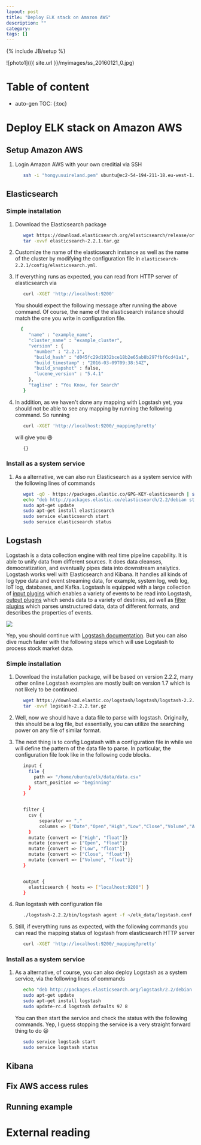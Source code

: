 ```yaml
---
layout: post
title: "Deploy ELK stack on Amazon AWS"
description: ""
category: 
tags: []
---
```

{% include JB/setup %}
<script type="text/javascript"
 src="http://cdn.mathjax.org/mathjax/latest/MathJax.js?config=TeX-AMS-MML_HTMLorMML">
</script>
 
 
![photo1]({{ site.url }}/myimages/ss_20160121_0.jpg)
 
# Table of content
* auto-gen TOC:
{:toc}

# Deploy ELK stack on Amazon AWS

## Setup Amazon AWS

1. Login Amazon AWS with your own creditial via SSH

   ```bash
      ssh -i "hongyusuireland.pem" ubuntu@ec2-54-194-211-18.eu-west-1.compute.amazonaws.com
   ```

## Elasticsearch

### Simple installation

1. Download the Elasticsearch package

   ```bash
	  wget https://download.elasticsearch.org/elasticsearch/release/org/elasticsearch/distribution/tar/elasticsearch/2.2.1/elasticsearch-2.2.1.tar.gz
	  tar -xvvf elasticsearch-2.2.1.tar.gz
   ```

1. Customize the name of the elasticsearch instance as well as the name of the cluster by modifying the configuration file in `elasticsearch-2.2.1/config/elasticsearch.yml`.

1. If everything runs as expected, you can read from HTTP server of elasticsearch via 

   ```bash
      curl -XGET 'http://localhost:9200'
   ```
   You should expect the following message after running the above command. Of course, the name of the elasticsearch instance should match the one you write in configuration file.

   ```bash
     {
	    "name" : "example_name",
	    "cluster_name" : "example_cluster",
	    "version" : {
	      "number" : "2.2.1",
	      "build_hash" : "d045fc29d1932bce18b2e65ab8b297fbf6cd41a1",
	      "build_timestamp" : "2016-03-09T09:38:54Z",
	      "build_snapshot" : false,
	      "lucene_version" : "5.4.1"
	    },
	    "tagline" : "You Know, for Search"
	  }
   ```
   
1. In addition, as we haven't done any mapping with Logstash yet, you should not be able to see any mapping by running the following command. So running
   
   ```bash
      curl -XGET 'http://localhost:9200/_mapping?pretty'
   ```
   
   will give you :laughing:
   
   ```bash
      {}
   ```
   
### Install as a system service

1. As a alternative, we can also run Elasticsearch as a system service with the following lines of commands

   ```bash
      wget -qO - https://packages.elastic.co/GPG-KEY-elasticsearch | sudo apt-key add -
	  echo "deb http://packages.elastic.co/elasticsearch/2.2/debian stable main" | sudo tee -a /etc/apt/sources.list.d/elasticsearch-2.2.list
	  sudo apt-get update
	  sudo apt-get install elasticsearch
	  sudo service elasticsearch start
	  sudo service elasticsearch status
   ```

## Logstash

Logstash is a data collection engine with real time pipeline capability. It is able to unify data from different sources. It does data cleanses, democratization, and eventually pipes data into downstream analytics. Logstash works well with Elasticsearch and Kibana. It handles all kinds of log type data and event streaming data, for example, system log, web log, IoT log, databases, and Kafka. Logstash is equipped with a large collection of [input plugins](https://www.elastic.co/guide/en/logstash/current/input-plugins.html) which enables a variety of events to be read into Logstash, [output plugins](https://www.elastic.co/guide/en/logstash/current/output-plugins.html) which sends data to a variety of destinies, ad well as [filter plugins](https://www.elastic.co/guide/en/logstash/current/filter-plugins.html) which parses unstructured data, data of different formats, and describes the properties of events.

![](https://www.elastic.co/guide/en/logstash/current/static/images/basic_logstash_pipeline.png)

Yep, you should continue with [Logstash documentation](https://www.elastic.co/guide/en/logstash/current/index.html). But you can also dive much faster with the following steps which will use Logstash to process stock market data.

### Simple installation

1. Download the installation package, will be based on version 2.2.2, many other online Logstash examples are mostly built on version 1.7 which is not likely to be continued.

   ```bash
	  wget https://download.elastic.co/logstash/logstash/logstash-2.2.2.tar.gz
	  tar -xvvf logstash-2.2.2.tar.gz
   ```

1. Well, now we should have a data file to parse with logstash. Originally, this should be a log file, but essentially, you can utilize the searching power on any file of similar format. 

1. The next thing is to config Logstash with a configuration file in while we will define the pattern of the data file to parse. In particular, the configuration file look like in the following code blocks.

   ```bash
	  input {  
	    file {
	      path => "/home/ubuntu/elk/data/data.csv"
	      start_position => "beginning"    
	    }
	  }


	  filter {  
	    csv {
	        separator => ","
	        columns => ["Date","Open","High","Low","Close","Volume","Adj Close"]
	    }
	    mutate {convert => ["High", "float"]}
	    mutate {convert => ["Open", "float"]}
	    mutate {convert => ["Low", "float"]}
	    mutate {convert => ["Close", "float"]}
	    mutate {convert => ["Volume", "float"]}
	  }


	  output {
	    elasticsearch { hosts => ["localhost:9200"] }
	  }
   ```

1. Run logstash with configuration file

   ```bash
      ./logstash-2.2.2/bin/logstash agent -f ~/elk_data/logstash.conf
   ```
   
1. Still, if everything runs as expected, with the following commands you can read the mapping status of logstash from elasticsearch HTTP server

   ```bash 
      curl -XGET 'http://localhost:9200/_mapping?pretty'
   ```


### Install as a system service

1. As a alternative, of course, you can also deploy Logstash as a system service, via the following lines of commands

   ```bash
	  echo "deb http://packages.elasticsearch.org/logstash/2.2/debian stable main" | sudo tee -a /etc/apt/sources.list
	  sudo apt-get update
	  sudo apt-get install logstash
	  sudo update-rc.d logstash defaults 97 8
   ```
   
   You can then start the service and check the status with the following commands. Yep, I guess stopping the service is a very straight forward thing to do :laughing:
		
   ```bash
	  sudo service logstash start
	  sudo service logstash status
   ```


## Kibana

## Fix AWS access rules

## Running example

# External reading